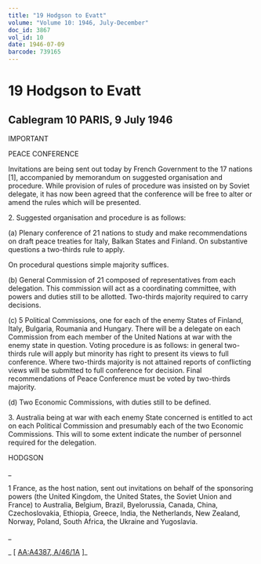 ```yaml
---
title: "19 Hodgson to Evatt"
volume: "Volume 10: 1946, July-December"
doc_id: 3867
vol_id: 10
date: 1946-07-09
barcode: 739165
---
```


# 19 Hodgson to Evatt

## Cablegram 10 PARIS, 9 July 1946

IMPORTANT

PEACE CONFERENCE

Invitations are being sent out today by French Government to the 17 nations [1], accompanied by memorandum on suggested organisation and procedure. While provision of rules of procedure was insisted on by Soviet delegate, it has now been agreed that the conference will be free to alter or amend the rules which will be presented.

2\. Suggested organisation and procedure is as follows:

(a) Plenary conference of 21 nations to study and make recommendations on draft peace treaties for Italy, Balkan States and Finland. On substantive questions a two-thirds rule to apply.

On procedural questions simple majority suffices.

(b) General Commission of 21 composed of representatives from each delegation. This commission will act as a coordinating committee, with powers and duties still to be allotted. Two-thirds majority required to carry decisions.

(c) 5 Political Commissions, one for each of the enemy States of Finland, Italy, Bulgaria, Roumania and Hungary. There will be a delegate on each Commission from each member of the United Nations at war with the enemy state in question. Voting procedure is as follows: in general two-thirds rule will apply but minority has right to present its views to full conference. Where two-thirds majority is not attained reports of conflicting views will be submitted to full conference for decision. Final recommendations of Peace Conference must be voted by two-thirds majority.

(d) Two Economic Commissions, with duties still to be defined.

3\. Australia being at war with each enemy State concerned is entitled to act on each Political Commission and presumably each of the two Economic Commissions. This will to some extent indicate the number of personnel required for the delegation.

HODGSON

_

1 France, as the host nation, sent out invitations on behalf of the sponsoring powers (the United Kingdom, the United States, the Soviet Union and France) to Australia, Belgium, Brazil, Byelorussia, Canada, China, Czechoslovakia, Ethiopia, Greece, India, the Netherlands, New Zealand, Norway, Poland, South Africa, the Ukraine and Yugoslavia.

_

_ [ [AA:A4387, A/46/1A](http://www.naa.gov.au/cgi-bin/Search?O=I&Number=739165) ]_
